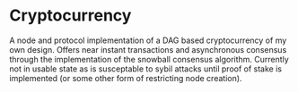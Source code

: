 # Cryptocurrency
A node and protocol implementation of a DAG based cryptocurrency of my own design. Offers near instant transactions and asynchronous consensus through the implementation of the snowball consensus algorithm. Currently not in usable state as is susceptable to sybil attacks until proof of stake is implemented (or some other form of restricting node creation).

